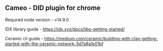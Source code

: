 ## Cameo - DID plugin for chrome

Required node version - v14.9.0

IDX library guide - https://idx.xyz/docs/libs-getting-started/

Ceramic cli guide - https://medium.com/ceramic/building-with-clay-getting-started-with-the-ceramic-network-3d7a8a1e01bf

